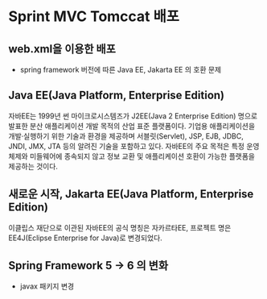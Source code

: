 # Sprint MVC Tomccat 배포

 ## web.xml을 이용한 배포

 * spring framework 버전에 따른  Java EE, Jakarta EE 의 호환 문제

## Java EE(Java Platform, Enterprise Edition)

자바EE는 1999년 썬 마이크로시스템즈가 J2EE(Java 2 Enterprise Edition) 명으로 발표한 분산 애플리케이션 개발 목적의 산업 표준 플랫폼이다. 기업용 애플리케이션을 개발·실행하기 위한 기술과 환경을 제공하며 서블릿(Servlet), JSP, EJB, JDBC, JNDI, JMX, JTA 등의 알려진 기술을 포함하고 있다. 자바EE의 주요 목적은 특정 운영체제와 미들웨어에 종속되지 않고 정보 교환 및 애플리케이션 호환이 가능한 플랫폼을 제공하는 것이다.

## 새로운 시작, Jakarta EE(Java Platform, Enterprise Edition)

이클립스 재단으로 이관된 자바EE의 공식 명칭은 자카르타EE, 프로젝트 명은 EE4J(Eclipse Enterprise for Java)로 변경되었다.

## Spring Framework 5 -> 6 의 변화

 * javax 패키지 변경


